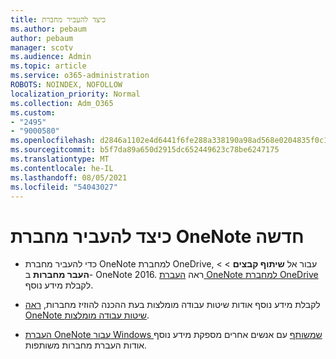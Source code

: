 ```yaml
---
title: כיצד להעביר מחברת
ms.author: pebaum
author: pebaum
manager: scotv
ms.audience: Admin
ms.topic: article
ms.service: o365-administration
ROBOTS: NOINDEX, NOFOLLOW
localization_priority: Normal
ms.collection: Adm_O365
ms.custom:
- "2495"
- "9000580"
ms.openlocfilehash: d2846a1102e4d6441f6fe288a338190a98ad568e0204835f0c1e1f4ea634cf56
ms.sourcegitcommit: b5f7da89a650d2915dc652449623c78be6247175
ms.translationtype: MT
ms.contentlocale: he-IL
ms.lasthandoff: 08/05/2021
ms.locfileid: "54043027"
---
```

# <a name="how-to-move-a-onenote-notebook"></a>כיצד להעביר מחברת OneNote חדשה

* כדי להעביר מחברת OneNote למחברת OneDrive, עבור אל **שיתוף קבצים**  >    >  **העבר מחברות** ב- OneNote 2016. ראה [העברת OneNote למחברת OneDrive](https://support.office.com/article/Move-a-OneNote-notebook-to-OneDrive-0af0a141-0bdf-49ab-9e50-45dbcca44082) לקבלת מידע נוסף.

* לקבלת מידע נוסף אודות שיטות עבודה מומלצות בעת ההכנה להוזיז מחברות, [ראה OneNote שיטות עבודה מומלצות](https://support.microsoft.com/help/2819334/onenote-syncing-best-practices).

* [העברת OneNote עבור Windows שמשותף](https://support.office.com/article/Move-a-OneNote-for-Windows-notebook-that-you-ve-shared-with-others-56c7659e-1850-49a6-8874-e2db6b440cd4) עם אנשים אחרים מספקת מידע נוסף אודות העברת מחברות משותפות.
